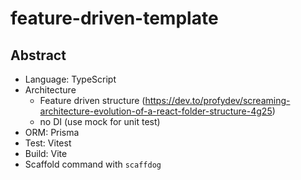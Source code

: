 # feature-driven-template

## Abstract

- Language: TypeScript
- Architecture
  - Feature driven structure (https://dev.to/profydev/screaming-architecture-evolution-of-a-react-folder-structure-4g25)
  - no DI (use mock for unit test)
- ORM: Prisma
- Test: Vitest
- Build: Vite
- Scaffold command with `scaffdog`
